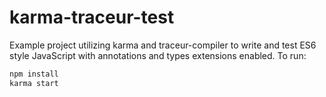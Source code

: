 karma-traceur-test
==================
Example project utilizing karma and traceur-compiler to write and test ES6 style JavaScript with annotations and types extensions enabled.
To run:

```bash
npm install
karma start
```
